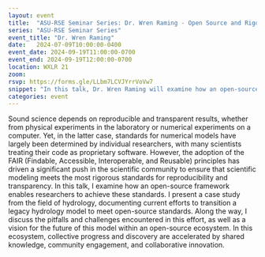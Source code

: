 ```yaml
---
layout: event
title:  "ASU-RSE Seminar Series: Dr. Wren Raming - Open Source and Rigorous Science: How the Former Enables the Latter - A Hydrology Case Study"
series: "ASU-RSE Seminar Series"
event_title: "Dr. Wren Raming"
date:   2024-07-09T10:00:00-0400
event_date: 2024-09-19T11:00:00-0700
event_end: 2024-09-19T12:00:00-0700
location: WXLR 21
zoom: 
rsvp: https://forms.gle/LLbm7LCVJYrrVoVw7
snippet: "In this talk, Dr. Wren Raming will examine how an open-source framework enables researchers to achieve reproducibility and transparency of scientific modeling."
categories: event
---
```


Sound science depends on reproducible and transparent results, whether from physical experiments in the laboratory or numerical experiments on a computer. Yet, in the latter case, standards for numerical models have largely been determined by individual researchers, with many scientists treating their code as proprietary software. However, the adoption of the FAIR (Findable, Accessible, Interoperable, and Reusable) principles has driven a significant push in the scientific community to ensure that scientific modeling meets the most rigorous standards for reproducibility and transparency. In this talk, I examine how an open-source framework enables researchers to achieve these standards. I present a case study from the field of hydrology, documenting current efforts to transition a legacy hydrology model to meet open-source standards. Along the way, I discuss the pitfalls and challenges encountered in this effort, as well as a vision for the future of this model within an open-source ecosystem. In this ecosystem, collective progress and discovery are accelerated by shared knowledge, community engagement, and collaborative innovation.
